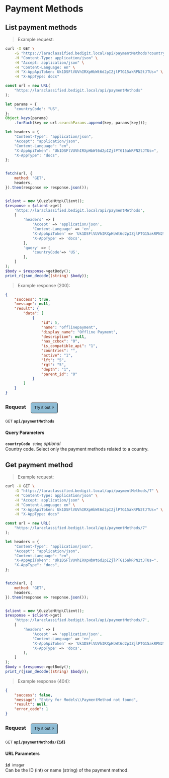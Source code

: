 # Payment Methods


## List payment methods




> Example request:

```bash
curl -X GET \
    -G "https://laraclassified.bedigit.local/api/paymentMethods?countryCode=US" \
    -H "Content-Type: application/json" \
    -H "Accept: application/json" \
    -H "Content-Language: en" \
    -H "X-AppApiToken: Uk1DSFlVUVhIRXpHbWt6d2pIZjlPTG15akRPN2tJTUs=" \
    -H "X-AppType: docs"
```

```javascript
const url = new URL(
    "https://laraclassified.bedigit.local/api/paymentMethods"
);

let params = {
    "countryCode": "US",
};
Object.keys(params)
    .forEach(key => url.searchParams.append(key, params[key]));

let headers = {
    "Content-Type": "application/json",
    "Accept": "application/json",
    "Content-Language": "en",
    "X-AppApiToken": "Uk1DSFlVUVhIRXpHbWt6d2pIZjlPTG15akRPN2tJTUs=",
    "X-AppType": "docs",
};


fetch(url, {
    method: "GET",
    headers,
}).then(response => response.json());
```

```php

$client = new \GuzzleHttp\Client();
$response = $client->get(
    'https://laraclassified.bedigit.local/api/paymentMethods',
    [
        'headers' => [
            'Accept' => 'application/json',
            'Content-Language' => 'en',
            'X-AppApiToken' => 'Uk1DSFlVUVhIRXpHbWt6d2pIZjlPTG15akRPN2tJTUs=',
            'X-AppType' => 'docs',
        ],
        'query' => [
            'countryCode'=> 'US',
        ],
    ]
);
$body = $response->getBody();
print_r(json_decode((string) $body));
```


> Example response (200):

```json
{
    "success": true,
    "message": null,
    "result": {
        "data": [
            {
                "id": 5,
                "name": "offlinepayment",
                "display_name": "Offline Payment",
                "description": null,
                "has_ccbox": "0",
                "is_compatible_api": "1",
                "countries": "",
                "active": "1",
                "lft": "5",
                "rgt": "5",
                "depth": "1",
                "parent_id": "0"
            }
        ]
    }
}
```
<div id="execution-results-GETapi-paymentMethods" hidden>
    <blockquote>Received response<span id="execution-response-status-GETapi-paymentMethods"></span>:</blockquote>
    <pre class="json"><code id="execution-response-content-GETapi-paymentMethods"></code></pre>
</div>
<div id="execution-error-GETapi-paymentMethods" hidden>
    <blockquote>Request failed with error:</blockquote>
    <pre><code id="execution-error-message-GETapi-paymentMethods"></code></pre>
</div>
<form id="form-GETapi-paymentMethods" data-method="GET" data-path="api/paymentMethods" data-authed="0" data-hasfiles="0" data-headers='{"Content-Type":"application\/json","Accept":"application\/json","Content-Language":"en","X-AppApiToken":"Uk1DSFlVUVhIRXpHbWt6d2pIZjlPTG15akRPN2tJTUs=","X-AppType":"docs"}' onsubmit="event.preventDefault(); executeTryOut('GETapi-paymentMethods', this);">
<h3>
    Request&nbsp;&nbsp;&nbsp;
        <button type="button" style="background-color: #8fbcd4; padding: 5px 10px; border-radius: 5px; border-width: thin;" id="btn-tryout-GETapi-paymentMethods" onclick="tryItOut('GETapi-paymentMethods');">Try it out ⚡</button>
    <button type="button" style="background-color: #c97a7e; padding: 5px 10px; border-radius: 5px; border-width: thin;" id="btn-canceltryout-GETapi-paymentMethods" onclick="cancelTryOut('GETapi-paymentMethods');" hidden>Cancel</button>&nbsp;&nbsp;
    <button type="submit" style="background-color: #6ac174; padding: 5px 10px; border-radius: 5px; border-width: thin;" id="btn-executetryout-GETapi-paymentMethods" hidden>Send Request 💥</button>
    </h3>
<p>
<small class="badge badge-green">GET</small>
 <b><code>api/paymentMethods</code></b>
</p>
<h4 class="fancy-heading-panel"><b>Query Parameters</b></h4>
<p>
<b><code>countryCode</code></b>&nbsp;&nbsp;<small>string</small>     <i>optional</i> &nbsp;
<input type="text" name="countryCode" data-endpoint="GETapi-paymentMethods" data-component="query"  hidden>
<br>
Country code. Select only the payment methods related to a country.
</p>
</form>


## Get payment method




> Example request:

```bash
curl -X GET \
    -G "https://laraclassified.bedigit.local/api/paymentMethods/7" \
    -H "Content-Type: application/json" \
    -H "Accept: application/json" \
    -H "Content-Language: en" \
    -H "X-AppApiToken: Uk1DSFlVUVhIRXpHbWt6d2pIZjlPTG15akRPN2tJTUs=" \
    -H "X-AppType: docs"
```

```javascript
const url = new URL(
    "https://laraclassified.bedigit.local/api/paymentMethods/7"
);

let headers = {
    "Content-Type": "application/json",
    "Accept": "application/json",
    "Content-Language": "en",
    "X-AppApiToken": "Uk1DSFlVUVhIRXpHbWt6d2pIZjlPTG15akRPN2tJTUs=",
    "X-AppType": "docs",
};


fetch(url, {
    method: "GET",
    headers,
}).then(response => response.json());
```

```php

$client = new \GuzzleHttp\Client();
$response = $client->get(
    'https://laraclassified.bedigit.local/api/paymentMethods/7',
    [
        'headers' => [
            'Accept' => 'application/json',
            'Content-Language' => 'en',
            'X-AppApiToken' => 'Uk1DSFlVUVhIRXpHbWt6d2pIZjlPTG15akRPN2tJTUs=',
            'X-AppType' => 'docs',
        ],
    ]
);
$body = $response->getBody();
print_r(json_decode((string) $body));
```


> Example response (404):

```json
{
    "success": false,
    "message": "Entry for Models\\PaymentMethod not found",
    "result": null,
    "error_code": 1
}
```
<div id="execution-results-GETapi-paymentMethods--id-" hidden>
    <blockquote>Received response<span id="execution-response-status-GETapi-paymentMethods--id-"></span>:</blockquote>
    <pre class="json"><code id="execution-response-content-GETapi-paymentMethods--id-"></code></pre>
</div>
<div id="execution-error-GETapi-paymentMethods--id-" hidden>
    <blockquote>Request failed with error:</blockquote>
    <pre><code id="execution-error-message-GETapi-paymentMethods--id-"></code></pre>
</div>
<form id="form-GETapi-paymentMethods--id-" data-method="GET" data-path="api/paymentMethods/{id}" data-authed="0" data-hasfiles="0" data-headers='{"Content-Type":"application\/json","Accept":"application\/json","Content-Language":"en","X-AppApiToken":"Uk1DSFlVUVhIRXpHbWt6d2pIZjlPTG15akRPN2tJTUs=","X-AppType":"docs"}' onsubmit="event.preventDefault(); executeTryOut('GETapi-paymentMethods--id-', this);">
<h3>
    Request&nbsp;&nbsp;&nbsp;
        <button type="button" style="background-color: #8fbcd4; padding: 5px 10px; border-radius: 5px; border-width: thin;" id="btn-tryout-GETapi-paymentMethods--id-" onclick="tryItOut('GETapi-paymentMethods--id-');">Try it out ⚡</button>
    <button type="button" style="background-color: #c97a7e; padding: 5px 10px; border-radius: 5px; border-width: thin;" id="btn-canceltryout-GETapi-paymentMethods--id-" onclick="cancelTryOut('GETapi-paymentMethods--id-');" hidden>Cancel</button>&nbsp;&nbsp;
    <button type="submit" style="background-color: #6ac174; padding: 5px 10px; border-radius: 5px; border-width: thin;" id="btn-executetryout-GETapi-paymentMethods--id-" hidden>Send Request 💥</button>
    </h3>
<p>
<small class="badge badge-green">GET</small>
 <b><code>api/paymentMethods/{id}</code></b>
</p>
<h4 class="fancy-heading-panel"><b>URL Parameters</b></h4>
<p>
<b><code>id</code></b>&nbsp;&nbsp;<small>integer</small>  &nbsp;
<input type="number" name="id" data-endpoint="GETapi-paymentMethods--id-" data-component="url" required  hidden>
<br>
Can be the ID (int) or name (string) of the payment method.
</p>
</form>



